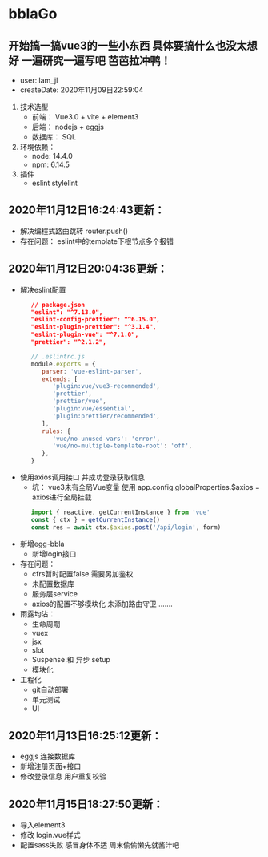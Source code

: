 # bblaGo

## 开始搞一搞vue3的一些小东西 具体要搞什么也没太想好 一遍研究一遍写吧 芭芭拉冲鸭！

* user: lam_jl
* createDate: 2020年11月09日22:59:04

1. 技术选型
   - 前端： Vue3.0 + vite + element3
   - 后端： nodejs + eggjs
   - 数据库： SQL
2. 环境依赖：
   - node: 14.4.0
   - npm: 6.14.5
3. 插件
   - eslint stylelint

## 2020年11月12日16:24:43更新：
   - 解决编程式路由跳转 router.push()
   - 存在问题： eslint中的template下根节点多个报错 
## 2020年11月12日20:04:36更新：
   - 解决eslint配置
      ```json
         // package.json
         "eslint": "^7.13.0",
         "eslint-config-prettier": "^6.15.0",
         "eslint-plugin-prettier": "^3.1.4",
         "eslint-plugin-vue": "^7.1.0",
         "prettier": "^2.1.2",
      ```
      ```js
         // .eslintrc.js
         module.exports = {
            parser: 'vue-eslint-parser',
            extends: [
               'plugin:vue/vue3-recommended',
               'prettier',
               'prettier/vue',
               'plugin:vue/essential',
               'plugin:prettier/recommended',
            ],
            rules: {
               'vue/no-unused-vars': 'error',
               'vue/no-multiple-template-root': 'off',
            },
         }
      ```
   - 使用axios调用接口 并成功登录获取信息
      - 坑： vue3未有全局Vue变量 使用 app.config.globalProperties.$axios = axios进行全局挂载
      ```js
         import { reactive, getCurrentInstance } from 'vue'
         const { ctx } = getCurrentInstance()
         const res = await ctx.$axios.post('/api/login', form)
      ```
   - 新增egg-bbla
      - 新增login接口
   - 存在问题： 
      - cfrs暂时配置false 需要另加鉴权
      - 未配置数据库
      - 服务层service
      - axios的配置不够模块化 未添加路由守卫
      .......
   - 雨露均沾：
      - 生命周期
      - vuex
      - jsx
      - slot
      - Suspense 和 异步 setup
      - 模块化
   - 工程化
      - git自动部署
      - 单元测试
      - UI
## 2020年11月13日16:25:12更新：
   - eggjs 连接数据库
   - 新增注册页面+接口
   - 修改登录信息 用户重复校验

## 2020年11月15日18:27:50更新：
   - 导入element3
   - 修改 login.vue样式
   - 配置sass失败
感冒身体不适 周末偷偷懒先就酱汁吧
